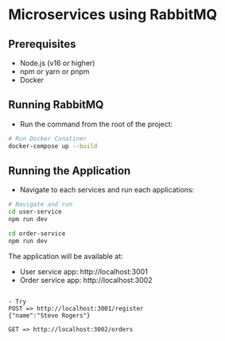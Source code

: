 # Microservices using RabbitMQ


## Prerequisites

- Node.js (v16 or higher)
- npm or yarn or pnpm
- Docker


## Running RabbitMQ

- Run the command from the root of the project:
```bash
# Run Docker Conatiner
docker-compose up --build
```
## Running the Application
- Navigate to each services and run each applications:
```bash
# Navigate and run
cd user-service
npm run dev

cd order-service
npm run dev

```

The application will be available at:
- User service app: http://localhost:3001
- Order service app: http://localhost:3002


```

- Try 
POST => http://localhost:3001/register
{"name":"Steve Rogers"}

GET => http://localhost:3002/orders




